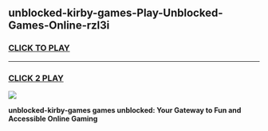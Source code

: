 
## unblocked-kirby-games-Play-Unblocked-Games-Online-rzl3i
<h3>
<a href="https://premium76.site?title=unblocked-kirby-games&ref=25A">CLICK TO PLAY</a></h3>
<hr>

<h3>
<a href="https://premium76.site?title=unblocked-kirby-games&ref=25A">CLICK 2 PLAY</a>
  
</h3>

<a href="https://premium76.site?title=unblocked-kirby-games&ref=25A"><img src="https://clearcache.store/games.png"></a>


**unblocked-kirby-games games unblocked: Your Gateway to Fun and Accessible Online Gaming**
